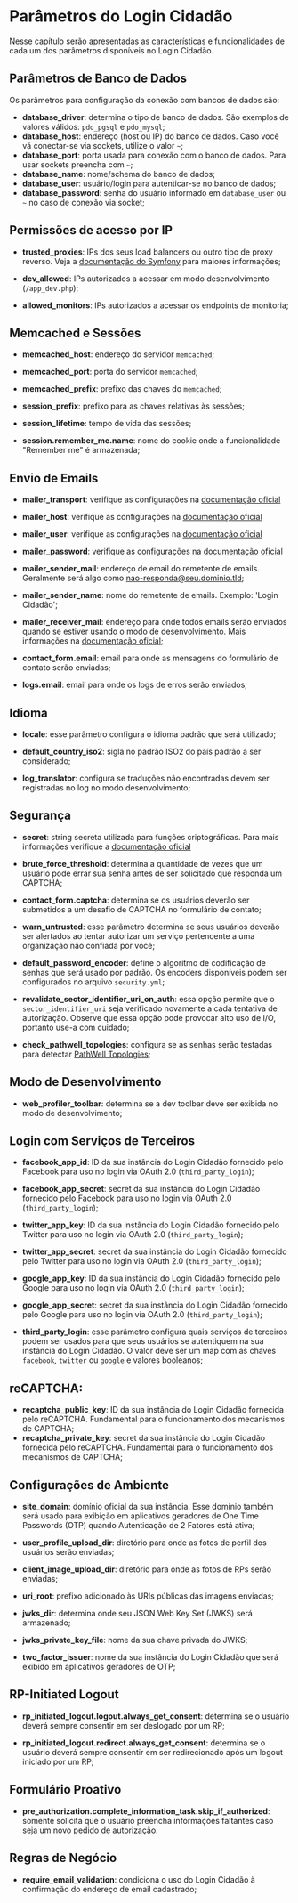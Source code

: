 Parâmetros do Login Cidadão
===========================

Nesse capítulo serão apresentadas as características e funcionalidades de cada um
dos parâmetros disponíveis no Login Cidadão.

Parâmetros de Banco de Dados
----------------------------

Os parâmetros para configuração da conexão com bancos de dados são:

  - **database_driver**: determina o tipo de banco de dados. São exemplos de valores
  válidos: `pdo_pgsql` e `pdo_mysql`;
  - **database_host**: endereço (host ou IP) do banco de dados. Caso você vá
  conectar-se via sockets, utilize o valor `~`;
  - **database_port**: porta usada para conexão com o banco de dados. Para usar
  sockets preencha com `~`;
  - **database_name**: nome/schema do banco de dados;
  - **database_user**: usuário/login para autenticar-se no banco de dados;
  - **database_password**: senha do usuário informado em `database_user` ou `~`
  no caso de conexão via socket;
  
Permissões de acesso por IP
---------------------------

  - **trusted_proxies**: IPs dos seus load balancers ou outro tipo de proxy
  reverso. Veja a [documentação do Symfony](http://symfony.com/doc/current/cookbook/request/load_balancer_reverse_proxy.html)
  para maiores informações;
  
  - **dev_allowed**: IPs autorizados a acessar em modo desenvolvimento
  (`/app_dev.php`);
  
  - **allowed_monitors**: IPs autorizados a acessar os endpoints de monitoria;

Memcached e Sessões
-------------------

  - **memcached_host**: endereço do servidor `memcached`;
  - **memcached_port**: porta do servidor `memcached`;
  - **memcached_prefix**: prefixo das chaves do `memcached`;

  - **session_prefix**: prefixo para as chaves relativas às sessões;
  - **session_lifetime**: tempo de vida das sessões;
  - **session.remember_me.name**: nome do cookie onde a funcionalidade "Remember
  me" é armazenada;

Envio de Emails
---------------

  - **mailer_transport**: verifique as configurações na [documentação oficial](http://symfony.com/doc/2.8/cookbook/email/email.html)
  - **mailer_host**: verifique as configurações na [documentação oficial](http://symfony.com/doc/2.8/cookbook/email/email.html)
  - **mailer_user**: verifique as configurações na [documentação oficial](http://symfony.com/doc/2.8/cookbook/email/email.html)
  - **mailer_password**: verifique as configurações na [documentação oficial](http://symfony.com/doc/2.8/cookbook/email/email.html)

  - **mailer_sender_mail**: endereço de email do remetente de emails. Geralmente
  será algo como nao-responda@seu.dominio.tld;
  - **mailer_sender_name**: nome do remetente de emails. Exemplo: 'Login Cidadão';

  - **mailer_receiver_mail**: endereço para onde todos emails serão enviados quando
  se estiver usando o modo de desenvolvimento. Mais informações na
  [documentação oficial](http://symfony.com/doc/2.8/email/dev_environment.html);

  - **contact_form.email**: email para onde as mensagens do formulário de contato
  serão enviadas;
  - **logs.email**: email para onde os logs de erros serão enviados;

Idioma
------

  - **locale**: esse parâmetro configura o idioma padrão que será utilizado;

  - **default_country_iso2**: sigla no padrão ISO2 do país padrão a ser
  considerado;

  - **log_translator**: configura se traduções não encontradas devem ser
  registradas no log no modo desenvolvimento;

Segurança
---------

  - **secret**: string secreta utilizada para funções criptográficas. Para mais
  informações verifique a [documentação oficial](http://symfony.com/doc/current/reference/configuration/framework.html#secret)

  - **brute_force_threshold**: determina a quantidade de vezes que um usuário pode
  errar sua senha antes de ser solicitado que responda um CAPTCHA;

  - **contact_form.captcha**: determina se os usuários deverão ser submetidos a um
  desafio de CAPTCHA no formulário de contato;

  - **warn_untrusted**: esse parâmetro determina se seus usuários deverão ser
  alertados ao tentar autorizar um serviço pertencente a uma organização não
  confiada por você;

  - **default_password_encoder**: define o algoritmo de codificação de senhas que
  será usado por padrão. Os encoders disponíveis podem ser configurados no arquivo
  `security.yml`;

  - **revalidate_sector_identifier_uri_on_auth**: essa opção permite que o
  `sector_identifier_uri` seja verificado novamente a cada tentativa de autorização.
  Observe que essa opção pode provocar alto uso de I/O, portanto use-a com cuidado;

  - **check_pathwell_topologies**: configura se as senhas serão testadas para
  detectar [PathWell Topologies](https://blog.korelogic.com/blog/2014/04/04/pathwell_topologies);

Modo de Desenvolvimento
-----------------------

  - **web_profiler_toolbar**: determina se a dev toolbar deve ser exibida no modo de
  desenvolvimento;

Login com Serviços de Terceiros
-------------------------------

  - **facebook_app_id**: ID da sua instância do Login Cidadão fornecido pelo
  Facebook para uso no login via OAuth 2.0 (`third_party_login`);
  - **facebook_app_secret**: secret da sua instância do Login Cidadão fornecido
  pelo Facebook para uso no login via OAuth 2.0 (`third_party_login`);

  - **twitter_app_key**: ID da sua instância do Login Cidadão fornecido pelo
  Twitter para uso no login via OAuth 2.0 (`third_party_login`);
  - **twitter_app_secret**: secret da sua instância do Login Cidadão fornecido
  pelo Twitter para uso no login via OAuth 2.0 (`third_party_login`);

  - **google_app_key**: ID da sua instância do Login Cidadão fornecido pelo Google
  para uso no login via OAuth 2.0 (`third_party_login`);
  - **google_app_secret**: secret da sua instância do Login Cidadão fornecido pelo
  Google para uso no login via OAuth 2.0 (`third_party_login`);

  - **third_party_login**: esse parâmetro configura quais serviços de terceiros
  podem ser usados para que seus usuários se autentiquem na sua instância do
  Login Cidadão. O valor deve ser um map com as chaves `facebook`, `twitter` ou
  `google` e valores booleanos;

reCAPTCHA:
----------

  - **recaptcha_public_key**: ID da sua instância do Login Cidadão fornecida pelo
  reCAPTCHA. Fundamental para o funcionamento dos mecanismos de CAPTCHA;
  - **recaptcha_private_key**: secret da sua instância do Login Cidadão fornecida
  pelo reCAPTCHA. Fundamental para o funcionamento dos mecanismos de CAPTCHA;

Configurações de Ambiente
-------------------------

  - **site_domain**: domínio oficial da sua instância. Esse domínio também será
  usado para exibição em aplicativos geradores de One Time Passwords (OTP) quando
  Autenticação de 2 Fatores está ativa;

  - **user_profile_upload_dir**: diretório para onde as fotos de perfil dos
  usuários serão enviadas;
  - **client_image_upload_dir**: diretório para onde as fotos de RPs serão
  enviadas;

  - **uri_root**: prefixo adicionado às URIs públicas das imagens enviadas;

  - **jwks_dir**: determina onde seu JSON Web Key Set (JWKS) será armazenado;
  - **jwks_private_key_file**: nome da sua chave privada do JWKS;

  - **two_factor_issuer**: nome da sua instância do Login Cidadão que será
  exibido em aplicativos geradores de OTP;

RP-Initiated Logout
-------------------

  - **rp_initiated_logout.logout.always_get_consent**: determina se o usuário
  deverá sempre consentir em ser deslogado por um RP;

  - **rp_initiated_logout.redirect.always_get_consent**: determina se o usuário
  deverá sempre consentir em ser redirecionado após um logout iniciado por um RP;

Formulário Proativo
-------------------

  - **pre_authorization.complete_information_task.skip_if_authorized**: somente
  solicita que o usuário preencha informações faltantes caso seja um novo pedido
  de autorização.

Regras de Negócio
-----------------

  - **require_email_validation**: condiciona o uso do Login Cidadão à confirmação
  do endereço de email cadastrado;
